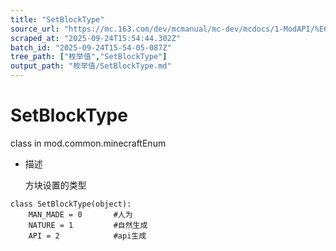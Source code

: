 ```yaml
---
title: "SetBlockType"
source_url: "https://mc.163.com/dev/mcmanual/mc-dev/mcdocs/1-ModAPI/%E6%9E%9A%E4%B8%BE%E5%80%BC/SetBlockType.html"
scraped_at: "2025-09-24T15:54:44.302Z"
batch_id: "2025-09-24T15-54-05-087Z"
tree_path: ["枚举值","SetBlockType"]
output_path: "枚举值/SetBlockType.md"
---
```


#  SetBlockType

class in mod.common.minecraftEnum

*   描述
    
    方块设置的类型
    

```
class SetBlockType(object):
	MAN_MADE = 0       #人为
	NATURE = 1         #自然生成
	API = 2            #api生成


```